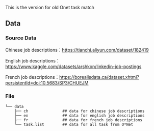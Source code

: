 This is the version for old Onet task match
## Data
### Source Data
Chinese job descriptions：https://tianchi.aliyun.com/dataset/182419

English job descriptions：https://www.kaggle.com/datasets/arshkon/linkedin-job-postings

French job descriptions：https://borealisdata.ca/dataset.xhtml?persistentId=doi:10.5683/SP3/CHUEJM

### File
```
└── data
    ├── ch               ## data for chinese job descriptions
    ├── en               ## data for english job descriptions
    ├── fr               ## data for french job descriptions
    └── task.list        ## data for all task from O*Net
```